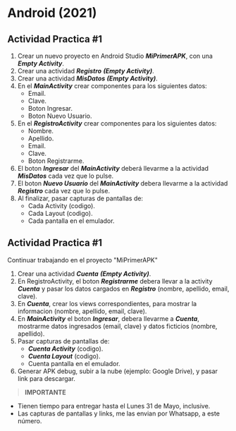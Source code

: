 # Android (2021)

## Actividad Practica #1
1. Crear un nuevo proyecto en Android Studio _**MiPrimerAPK**_, con una _**Empty Activity**_.
2. Crear una actividad _**Registro**_ _**(Empty Activity)**_.
3. Crear una actividad _**MisDatos**_ _**(Empty Activity)**_.
4. En el _**MainActivity**_ crear componentes para los siguientes datos:
    - Email.
    - Clave.
    - Boton Ingresar.
    - Boton Nuevo Usuario.
5. En el _**RegistroActivity**_ crear componentes para los siguientes datos:
    - Nombre.
    - Apellido.
    - Email.
    - Clave.
    - Boton Registrarme.
6. El boton _**Ingresar**_ del _**MainActivity**_ deberá llevarme a la actividad _**MisDatos**_ cada vez que lo pulse.
7. El boton _**Nuevo Usuario**_ del _**MainActivity**_ debera llevarme a la actividad _**Registro**_ cada vez que lo pulse.
8. Al finalizar, pasar capturas de pantallas de:
    - Cada Activity (codigo).
    - Cada Layout (codigo).
    - Cada pantalla en el emulador.


## Actividad Practica #1
Continuar trabajando en el proyecto "MiPrimerAPK"
1. Crear una actividad _**Cuenta**_ _**(Empty Activity)**_.
2. En RegistroActivity, el boton _**Registrarme**_ debera llevar a la activity _**Cuenta**_ y pasar los datos cargados en _**Registro**_ (nombre, apellido, email, clave).
3. En _**Cuenta**_, crear los views correspondientes, para mostrar la informacion (nombre, apellido, email, clave).
4. En _**MainActivity**_ el boton _**Ingresar**_, debera llevarme a _**Cuenta**_, mostrarme datos ingresados (email, clave) y datos ficticios (nombre, apellido).
5. Pasar capturas de pantallas de:
    - _**Cuenta Activity**_ (codigo).
    - _**Cuenta Layout**_ (codigo).
    - Cuenta pantalla en el emulador.
6. Generar APK debug, subir a la nube (ejemplo: Google Drive), y pasar link para descargar.

> **IMPORTANTE**
+ Tienen tiempo para entregar hasta el Lunes 31 de Mayo, inclusive.
+ Las capturas de pantallas y links, me las envian por Whatsapp, a este número.
